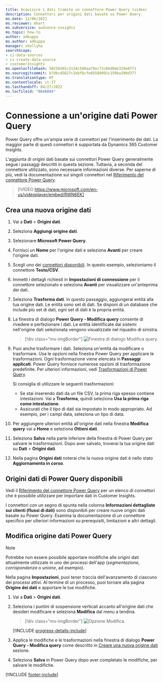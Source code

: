 ```yaml
---
title: Acquisire i dati tramite un connettore Power Query (video)
description: Connettori per origini dati basate su Power Query.
ms.date: 12/06/2021
ms.reviewer: mhart
ms.subservice: audience-insights
ms.topic: how-to
author: adkuppa
ms.author: adkuppa
manager: shellyha
searchScope:
- ci-data-sources
- ci-create-data-source
- customerInsights
ms.openlocfilehash: 50258365c3134c588aa79ec72c66d0de329e0ff1
ms.sourcegitcommit: b7dbcd5627c2ebfbcfe65589991c159ba290d377
ms.translationtype: HT
ms.contentlocale: it-IT
ms.lasthandoff: 04/27/2022
ms.locfileid: "8646884"
---
```

# <a name="connect-to-a-power-query-data-source"></a>Connessione a un'origine dati Power Query

Power Query offre un'ampia serie di connettori per l'inserimento dei dati. La maggior parte di questi connettori è supportata da Dynamics 365 Customer Insights. 

L'aggiunta di origini dati basate sui connettori Power Query generalmente segue i passaggi descritti in questa sezione. Tuttavia, a seconda del connettore utilizzato, sono necessarie informazioni diverse. Per saperne di più, vedi la documentazione sui singoli connettori nel [Riferimento del connettore Power Query](/power-query/connectors/).

> [!VIDEO https://www.microsoft.com/en-us/videoplayer/embed/RWN6EK]

## <a name="create-a-new-data-source"></a>Crea una nuova origine dati

1. Vai a **Dati** > **Origini dati**.

1. Seleziona **Aggiungi origine dati**.

1. Selezionare **Microsoft Power Query**.

1. Fornisci un **Nome** per l'origine dati e seleziona **Avanti** per creare l'origine dati.

1. Scegli uno dei [connettori disponibili](#available-power-query-data-sources). In questo esempio, selezioniamo il connettore **Testo/CSV**.

1. Immetti i dettagli richiesti in **Impostazioni di connessione** per il connettore selezionato e seleziona **Avanti** per visualizzare un'anteprima dei dati.

1. Seleziona **Trasforma dati**. In questo passaggio, aggiungerai entità alla tua origine dati. Le entità sono set di dati. Se disponi di un database che include più set di dati, ogni set di dati è la propria entità.

1. La finestra di dialogo **Power Query - Modifica query** consente di rivedere e perfezionare i dati. Le entità identificate dai sistemi nell'origine dati selezionata vengono visualizzate nel riquadro di sinistra.

   > [!div class="mx-imgBorder"]
   > ![Finestra di dialogo Modifica query.](media/data-manager-configure-edit-queries.png "Finestra di dialogo Modifica query")

1. Puoi anche trasformare i dati. Seleziona un'entità da modificare o trasformare. Usa le opzioni nella finestra Power Query per applicare le trasformazioni. Ogni trasformazione viene elencata in **Passaggi applicati**. Power Query fornisce numerose opzioni di trasformazione predefinite. Per ulteriori informazioni, vedi [Trasformazioni di Power Query](/power-query/power-query-what-is-power-query#transformations).

   Si consiglia di utilizzare le seguenti trasformazioni:

   - Se stai inserendo dati da un file CSV, la prima riga spesso contiene intestazioni. Vai a **Trasforma**, quindi seleziona **Usa la prima riga come intestazione**.
   - Assicurati che il tipo di dati sia impostato in modo appropriato. Ad esempio, per i campi data, seleziona un tipo di data.

1. Per aggiungere ulteriori entità all'origine dati nella finestra **Modifica query** vai a **Home** e seleziona **Ottieni dati**.

1. Seleziona **Salva** nella parte inferiore della finestra di Power Query  per salvare le trasformazioni. Dopo aver salvato, troverai la tua origine dati su **Dati** > **Origini dati**.

1. Nella pagina **Origini dati** noterai che la nuova origine dati è nello stato **Aggiornamento in corso**.

## <a name="available-power-query-data-sources"></a>Origini dati di Power Query disponibili

Vedi il [Riferimento del connettore Power Query](/power-query/connectors/) per un elenco di connettori che è possibile utilizzare per importare dati in Customer Insights. 

I connettori con un segno di spunta nella colonna **Informazioni dettagliate sui clienti (flussi di dati)** sono disponibili per creare nuove origini dati basate su Power Query. Esamina la documentazione di un connettore specifico per ulteriori informazioni su prerequisiti, limitazioni e altri dettagli.

## <a name="edit-power-query-data-sources"></a>Modifica origine dati Power Query

> [!NOTE]
> Potrebbe non essere possibile apportare modifiche alle origini dati attualmente utilizzate in uno dei processi dell'app (*segmentazione*, *corrispondenza* o *unione*, ad esempio). 
>
> Nella pagina **Impostazioni**, puoi tener traccia dell'avanzamento di ciascuno dei processi attivi. Al termine di un processo, puoi tornare alla pagina **Origine dei dati** e apportare le tue modifiche.

1. Vai a **Dati** > **Origini dati**.

2. Seleziona i puntini di sospensione verticali accanto all'origine dati che desideri modificare e seleziona **Modifica** dal menu a tendina.

   > [!div class="mx-imgBorder"]
   > ![Opzione Modifica.](media/edit-option-data-sources.png "Modifica opzione")

   [!INCLUDE [progress-details-include](includes/progress-details-pane.md)]
   
3. Applica le modifiche e le trasformazioni nella finestra di dialogo **Power Query - Modifica query** come descritto in [Creare una nuova origine dati](#create-a-new-data-source) sezione.

4. Seleziona **Salva** in Power Query dopo aver completato le modifiche, per salvare le modifiche.


[!INCLUDE [footer-include](includes/footer-banner.md)]
